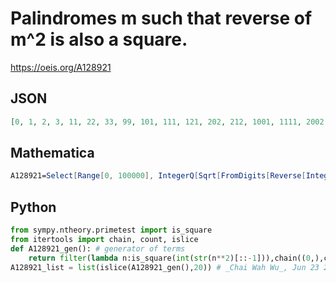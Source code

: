 # Palindromes m such that reverse of m^2 is also a square\.
https://oeis.org/A128921
## JSON
```JSON
[0, 1, 2, 3, 11, 22, 33, 99, 101, 111, 121, 202, 212, 1001, 1111, 2002, 10001, 10101, 10201, 11011, 11111, 11211, 20002, 20102, 100001, 101101, 110011, 111111, 200002, 1000001, 1001001, 1002001, 1010101, 1011101, 1012101, 1100011, 1101011]
```
## Mathematica
```Mathematica
A128921=Select[Range[0, 100000], IntegerQ[Sqrt[FromDigits[Reverse[IntegerDigits[ #^2 ]]]]]&&FromDigits[Reverse[IntegerDigits[ # ]]]==#&]
```
## Python
```Python
from sympy.ntheory.primetest import is_square
from itertools import chain, count, islice
def A128921_gen(): # generator of terms
    return filter(lambda n:is_square(int(str(n**2)[::-1])),chain((0,),chain.from_iterable(chain((int((s:=str(d))+s[-2::-1]) for d in range(10**l,10**(l+1))), (int((s:=str(d))+s[::-1]) for d in range(10**l,10**(l+1)))) for l in count(0))))
A128921_list = list(islice(A128921_gen(),20)) # _Chai Wah Wu_, Jun 23 2022
```
